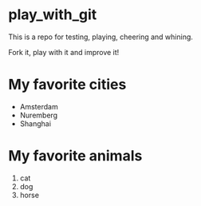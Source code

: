 # play_with_git

This is a repo for testing, playing, cheering and whining.

Fork it, play with it and improve it!

# My favorite cities

* Amsterdam
* Nuremberg
* Shanghai

# My favorite animals

1. cat
1. dog
1. horse
